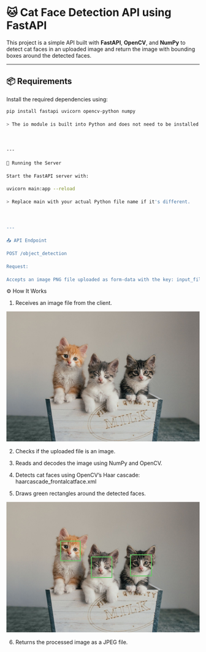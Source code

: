 # 🐱 Cat Face Detection API using FastAPI

This project is a simple API built with **FastAPI**, **OpenCV**, and **NumPy** to detect cat faces in an uploaded image and return the image with bounding boxes around the detected faces.

---

## 📦 Requirements

Install the required dependencies using:

```bash
pip install fastapi uvicorn opencv-python numpy

> The io module is built into Python and does not need to be installed.



---

🚀 Running the Server

Start the FastAPI server with:

uvicorn main:app --reload

> Replace main with your actual Python file name if it's different.



---

📤 API Endpoint

POST /object_detection

Request:

Accepts an image PNG file uploaded as form-data with the key: input_file.

```

⚙️ How It Works

1. Receives an image file from the client.

![cats](input.png)

2. Checks if the uploaded file is an image.

3. Reads and decodes the image using NumPy and OpenCV.

4. Detects cat faces using OpenCV’s Haar cascade:
haarcascade_frontalcatface.xml

5. Draws green rectangles around the detected faces.

![result](output.png)

6. Returns the processed image as a JPEG file.